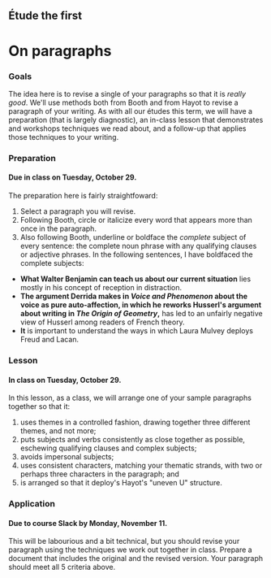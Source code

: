 ## Étude the first
# On paragraphs

### Goals
The idea here is to revise a single of your paragraphs so that it is _really good_. We'll use methods both from Booth and from Hayot to revise a paragraph of your writing. As with all our études this term, we will have a preparation (that is largely diagnostic), an in-class lesson that demonstrates and workshops techniques we read about, and a follow-up that applies those techniques to your writing.

### Preparation
#### Due in class on Tuesday, October 29.
The preparation here is fairly straightfoward:
1. Select a paragraph you will revise.
2. Following Booth, circle or italicize every word that appears more than once in the paragraph.
3. Also following Booth, underline or boldface the _complete_ subject of every sentence: the complete noun phrase with any qualifying clauses or adjective phrases. In the following sentences, I have boldfaced the complete subjects:
  * **What Walter Benjamin can teach us about our current situation** lies mostly in his concept of reception in distraction.
  * **The argument Derrida makes in _Voice and Phenomenon_ about the voice as pure auto-affection, in which he reworks Husserl's argument about writing in _The Origin of Geometry_,** has led to an unfairly negative view of Husserl among readers of French theory.
  * **It** is important to understand the ways in which Laura Mulvey deploys Freud and Lacan.

### Lesson 
#### In class on Tuesday, October 29.
In this lesson, as a class, we will arrange one of your sample paragraphs together so that it: 
1. uses themes in a controlled fashion, drawing together three different themes, and not more; 
2. puts subjects and verbs consistently as close together as possible, eschewing qualifying clauses and complex subjects; 
3. avoids impersonal subjects; 
4. uses consistent characters, matching your thematic strands, with two or perhaps three characters in the paragraph; and
5. is arranged so that it deploy's Hayot's "uneven U" structure.

### Application
#### Due to course Slack by Monday, November 11.
This will be labourious and a bit technical, but you should revise your paragraph using the techniques we work out together in class. Prepare a document that includes the original and the revised version. Your paragraph should meet all 5 criteria above.
